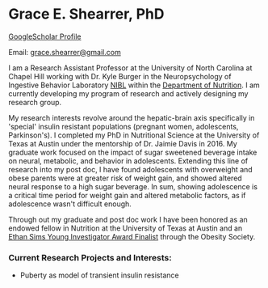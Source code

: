 # Grace E. Shearrer, PhD

[GoogleScholar Profile](https://scholar.google.com/citations?user=34Ges_MAAAAJ&hl=en)

Email: grace.shearrer@gmail.com

I am a Research Assistant Professor at the University of North Carolina at Chapel Hill working with Dr. Kyle Burger in the Neuropsychology of Ingestive Behavior Laboratory [NIBL](https://niblunc.org/) within the [Department of Nutrition](https://sph.unc.edu/nutr/unc-nutrition/).  I am currently developing my program of research and  actively designing my research group. 

My research interests revolve around the hepatic-brain axis specifically in 'special' insulin resistant populations (pregnant women, adolescents, Parkinson's). I completed my PhD in Nutritional Science at the University of Texas at Austin under the mentorship of Dr. Jaimie Davis in 2016. My graduate work focused on the impact of sugar sweetened beverage intake on neural, metabolic, and behavior in adolescents.  Extending this line of research into my post doc, I have found adolescents with overweight and obese parents were at greater risk of weight gain, and showed altered neural response to a high sugar beverage. In sum, showing adolescence is a critical time period for weight gain and altered metabolic factors, as if adolescence wasn't difficult enough. 

Through out my graduate and post doc work I have been honored as an endowed fellow in Nutrition at the University of Texas at Austin and an [Ethan Sims Young Investigator Award Finalist](https://2017.obesityweek.com/session/ethan-sims-award-session/) through the Obesity Society. 

### Current Research Projects and Interests:
* Puberty as model of transient insulin resistance
<!--stackedit_data:
eyJoaXN0b3J5IjpbLTIwMDc2MDYwODUsLTc3NjUzMjE1M119
-->